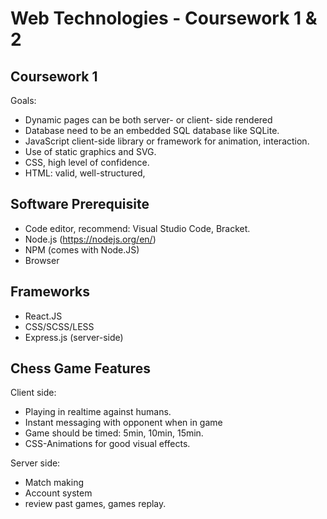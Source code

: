 # Web Technologies - Coursework 1 & 2

## Coursework 1

Goals:

* Dynamic pages can be both server- or client- side rendered
* Database need to be an embedded SQL database like SQLite.
* JavaScript client-side library or framework for animation, interaction. 
* Use of static graphics and SVG.
* CSS, high level of confidence.
* HTML: valid, well-structured, 


## Software Prerequisite 

* Code editor, recommend: Visual Studio Code, Bracket.
* Node.js (https://nodejs.org/en/)
* NPM (comes with Node.JS)
* Browser

## Frameworks
* React.JS
* CSS/SCSS/LESS
* Express.js (server-side)

## Chess Game Features

Client side:
* Playing in realtime against humans.
* Instant messaging with opponent when in game
* Game should be timed: 5min, 10min, 15min.
* CSS-Animations for good visual effects.

Server side:
* Match making
* Account system
* review past games, games replay.